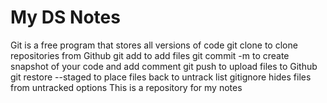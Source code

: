 # My DS Notes
Git is a free program that stores all versions of code
git clone to clone repositories from Github
git add to add files 
git commit -m to create snapshot of your code and add comment
git push to upload files to Github
git restore --staged to place files back to untrack list
gitignore hides files from untracked options
This is a repository for my notes